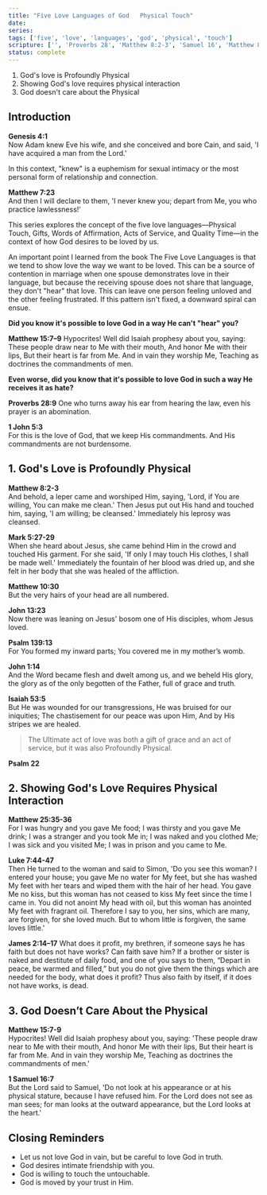 ```yaml
---
title: "Five Love Languages of God   Physical Touch"
date: 
series: 
tags: ['five', 'love', 'languages', 'god', 'physical', 'touch']
scripture: ['', 'Proverbs 28', 'Matthew 8:2-3', 'Samuel 16', 'Matthew 8', 'John 13', 'John 1', 'Psalm 139', 'interaction\n3', 'Mark 5:27-29', 'Isaiah 53', 'Matthew 25', 'Luke 7', 'Mark 5', 'Matthew 10', 'Genesis 4', 'Psalm 22', 'Matthew 7', 'Matthew 15:7-9', 'Matthew 25:35-36', 'John 5', 'James 2', 'Physical\n2', 'Matthew 15', '1', 'Luke 7:44-47']
status: complete
---
```




1. God's love is Profoundly Physical
2. Showing God's love requires physical interaction
3. God doesn't care about the Physical

## Introduction

**Genesis 4:1**  
Now Adam knew Eve his wife, and she conceived and bore Cain, and said, 'I have acquired a man from the Lord.'

In this context, "knew" is a euphemism for sexual intimacy or the most personal form of relationship and connection.

**Matthew 7:23**  
And then I will declare to them, 'I never knew you; depart from Me, you who practice lawlessness!'

This series explores the concept of the five love languages—Physical Touch, Gifts, Words of Affirmation, Acts of Service, and Quality Time—in the context of how God desires to be loved by us.

An important point I learned from the book The Five Love Languages is that we tend to show love the way we want to be loved. This can be a source of contention in marriage when one spouse demonstrates love in their language, but because the receiving spouse does not share that language, they don't "hear" that love. This can leave one person feeling unloved and the other feeling frustrated. If this pattern isn't fixed, a downward spiral can ensue.

**Did you know it's possible to love God in a way He can't "hear" you?**

**Matthew 15:7–9**
Hypocrites! Well did Isaiah prophesy about you, saying: 
These people draw near to Me with their mouth, And honor Me with their lips, But their heart is far from Me. And in vain they worship Me, Teaching as doctrines the commandments of men.

**Even worse, did you know that it's possible to love God in such a way He receives it as hate?**

**Proverbs 28:9**
One who turns away his ear from hearing the law, even his prayer is an abomination.

**1 John 5:3**  
For this is the love of God, that we keep His commandments. And His commandments are not burdensome.

## 1. God's Love is Profoundly Physical

**Matthew 8:2-3**  
And behold, a leper came and worshiped Him, saying, 'Lord, if You are willing, You can make me clean.' Then Jesus put out His hand and touched him, saying, 'I am willing; be cleansed.' Immediately his leprosy was cleansed.

**Mark 5:27-29**  
When she heard about Jesus, she came behind Him in the crowd and touched His garment. For she said, 'If only I may touch His clothes, I shall be made well.' Immediately the fountain of her blood was dried up, and she felt in her body that she was healed of the affliction.

**Matthew 10:30**  
But the very hairs of your head are all numbered.

**John 13:23**  
Now there was leaning on Jesus' bosom one of His disciples, whom Jesus loved.

**Psalm 139:13**  
For You formed my inward parts; You covered me in my mother’s womb.

**John 1:14**  
And the Word became flesh and dwelt among us, and we beheld His glory, the glory as of the only begotten of the Father, full of grace and truth.

**Isaiah 53:5**  
But He was wounded for our transgressions, He was bruised for our iniquities; The chastisement for our peace was upon Him, And by His stripes we are healed.

> The Ultimate act of love was both a gift of grace and an act of service, but it was also Profoundly Physical.

**Psalm 22**


## 2. Showing God's Love Requires Physical Interaction

**Matthew 25:35-36**  
For I was hungry and you gave Me food; I was thirsty and you gave Me drink; I was a stranger and you took Me in; I was naked and you clothed Me; I was sick and you visited Me; I was in prison and you came to Me.

**Luke 7:44-47**  
Then He turned to the woman and said to Simon, 'Do you see this woman? I entered your house; you gave Me no water for My feet, but she has washed My feet with her tears and wiped them with the hair of her head. You gave Me no kiss, but this woman has not ceased to kiss My feet since the time I came in. You did not anoint My head with oil, but this woman has anointed My feet with fragrant oil. Therefore I say to you, her sins, which are many, are forgiven, for she loved much. But to whom little is forgiven, the same loves little.'

**James 2:14–17**
What does it profit, my brethren, if someone says he has faith but does not have works? Can faith save him? If a brother or sister is naked and destitute of daily food, and one of you says to them, “Depart in peace, be warmed and filled,” but you do not give them the things which are needed for the body, what does it profit? Thus also faith by itself, if it does not have works, is dead.

## 3. God Doesn’t Care About the Physical

**Matthew 15:7-9**  
Hypocrites! Well did Isaiah prophesy about you, saying: 'These people draw near to Me with their mouth, And honor Me with their lips, But their heart is far from Me. And in vain they worship Me, Teaching as doctrines the commandments of men.'

**1 Samuel 16:7**  
But the Lord said to Samuel, 'Do not look at his appearance or at his physical stature, because I have refused him. For the Lord does not see as man sees; for man looks at the outward appearance, but the Lord looks at the heart.'


## Closing Reminders

- Let us not love God in vain, but be careful to love God in truth.
- God desires intimate friendship with you.
- God is willing to touch the untouchable.
- God is moved by your trust in Him.